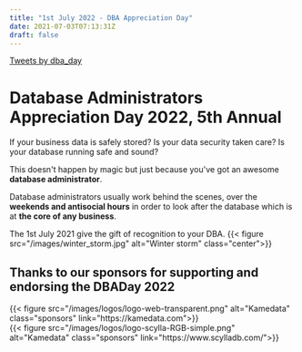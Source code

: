 ```yaml
---
title: "1st July 2022 - DBA Appreciation Day"
date: 2021-07-03T07:13:31Z
draft: false
---
```

<div class="twitter-container">
<a class="twitter-timeline" data-width="300" data-height="900" href="https://twitter.com/dba_day?ref_src=twsrc%5Etfw">Tweets by dba_day</a> <script async src="https://platform.twitter.com/widgets.js" charset="utf-8"></script>
</div>

# Database Administrators Appreciation Day 2022, 5th Annual



If your business data is safely stored?
Is your data security taken care?
Is your database running safe and sound?

This doesn't happen by magic but just because you've got an awesome **database administrator**.

Database administrators usually work behind the scenes, over the **weekends and antisocial hours** in order to look after the database which is at **the core of any business**.

The 1st July 2021 give the gift of recognition to your DBA.
{{< figure src="/images/winter_storm.jpg" alt="Winter storm" class="center">}}
## Thanks to our sponsors for supporting and endorsing the DBADay 2022

<div class="sponsors">{{< figure src="/images/logos/logo-web-transparent.png" alt="Kamedata" class="sponsors" link="https://kamedata.com">}}</div>
<div class="sponsors">{{< figure src="/images/logos/logo-scylla-RGB-simple.png"  alt="Kamedata" class="sponsors" link="https://www.scylladb.com/">}}</div>

